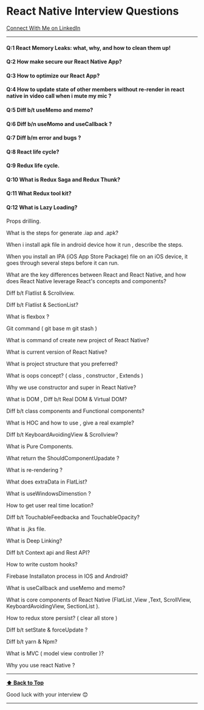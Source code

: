 # React Native Interview Questions

[Connect With Me on LinkedIn](https://www.linkedin.com/in/pankajhasmukh2014/)

---

#### Q:1 React Memory Leaks: what, why, and how to clean them up!

#### Q:2 How make secure our React Native App?

#### Q:3 How to optimize our React App?

#### Q:4 How to update state of other members without re-render in react native in video call when i mute my mic ?

#### Q:5 Diff b/t useMemo and memo?

#### Q:6 Diff b/n useMomo and useCallback ?

#### Q:7 Diff b/m error and bugs ?

#### Q:8 React life cycle?

#### Q:9 Redux life cycle.

#### Q:10 What is Redux Saga and Redux Thunk?

#### Q:11 What Redux tool kit?

#### Q:12 What is Lazy Loading?

Props drilling.

What is the steps for generate .iap and .apk?

When i install apk file in android device how it run , describe the steps.

When you install an IPA (iOS App Store Package) file on an iOS device, it goes through several steps before it can run.

What are the key differences between React and React Native, and how does React Native leverage React's concepts and components?

Diff b/t Flatlist & Scrollview.

Diff b/t Flatlist & SectionList?

What is flexbox ?

Git command ( git base m git stash )

What is command of create new project of React Native?

What is current version of React Native?

What is project structure that you preferred?

What is oops concept? ( class , constructor , Extends )

Why we use constructor and super in React Native?

What is DOM , Diff b/t Real DOM & Virtual DOM?

Diff b/t class components and Functional components?

What is HOC and how to use , give a real example?

Diff b/t KeyboardAvoidingView & Scrollview?

What is Pure Components.

What return the ShouldComponentUpadate ?

What is re-rendering ?

What does extraData in FlatList?

What is useWindowsDimenstion ?

How to get user real time location?

Diff b/t TouchableFeedbacka and TouchableOpacity?

What is .jks file.

What is Deep Linking?

Diff b/t Context api and Rest API?

How to write custom hooks?

Firebase Installaton process in IOS and Android?

What is useCallback and useMemo and memo?

What is core components of React Native (FlatList ,View ,Text, ScrollView, KeyboardAvoidingView, SectionList ).

How to redux store persist? ( clear all store  )

Diff b/t setState & forceUpdate ?

Diff b/t yarn & Npm?

What is MVC ( model view controller )?

Why you use react Native ?







---

**[⬆ Back to Top](#React-Native-Interview-Questions)**

Good luck with your interview 😊

---
